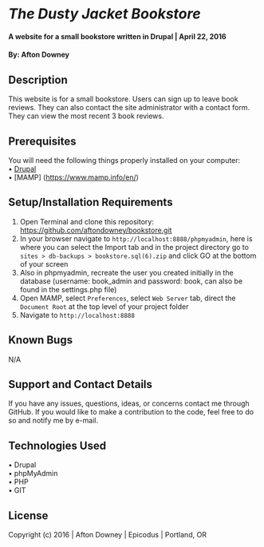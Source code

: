 # _The Dusty Jacket Bookstore_

#### A website for a small bookstore written in Drupal  | April 22, 2016

#### By: Afton Downey

## Description

This website is for a small bookstore. Users can sign up to leave book reviews. They can also contact the site administrator with a contact form. They can view the most recent 3 book reviews.

## Prerequisites

You will need the following things properly installed on your computer:<br>
• [Drupal](https://www.drupal.org/project/drupal)<br>
• [MAMP] (https://www.mamp.info/en/)

## Setup/Installation Requirements

1. Open Terminal and clone this repository: https://github.com/aftondowney/bookstore.git
2. In your browser navigate to ```http://localhost:8888/phpmyadmin```, here is where you can select the Import tab and in the project directory go to ```sites > db-backups > bookstore.sql(6).zip``` and click GO at the bottom of your screen
3. Also in phpmyadmin, recreate the user you created initially in the database (username: book_admin and password: book, can also be found in the settings.php file)
4. Open MAMP, select ```Preferences```, select ```Web Server``` tab, direct the ```Document Root``` at the top level of your project folder
5. Navigate to ```http://localhost:8888```

## Known Bugs

N/A

## Support and Contact Details

If you have any issues, questions, ideas, or concerns contact me through GitHub. If you would like to make a contribution to the code, feel free to do so and notify me by e-mail.

## Technologies Used

• Drupal<br>
• phpMyAdmin<br>
• PHP<br>
• GIT<br>

## License

Copyright (c) 2016  |  Afton Downey  |  Epicodus  |  Portland, OR
